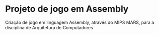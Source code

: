 # Projeto de jogo em Assembly
Criação de jogo em linguagem Assembly, através do MIPS MARS, para a disciplina de Arquitetura de Computadores 
